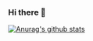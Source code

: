### Hi there 👋
[![Anurag's github stats](https://github-readme-stats.vercel.app/api?username=Collapsar-G)](https://github.com/anuraghazra/github-readme-stats)
<!--
**yexihe-jpg/yexihe-jpg** is a ✨ _special_ ✨ repository because its `README.md` (this file) appears on your GitHub profile.

Here are some ideas to get you started:

- 🔭 I’m currently working on ...
- 🌱 I’m currently learning ...
- 👯 I’m looking to collaborate on ...
- 🤔 I’m looking for help with ...
- 💬 Ask me about ...
- 📫 How to reach me: ...
- 😄 Pronouns: ...
- ⚡ Fun fact: ...
-->
